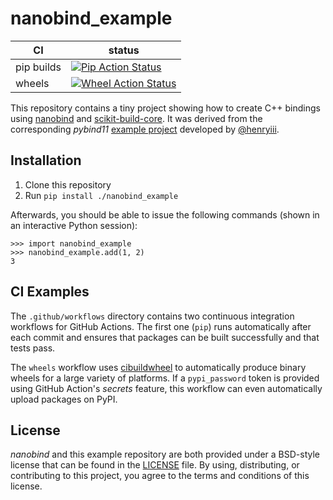 # nanobind_example

| CI         | status                                                              |
| ---------- | ------------------------------------------------------------------- |
| pip builds | [![Pip Action Status][actions-pip-badge]][actions-pip-link]         |
| wheels     | [![Wheel Action Status][actions-wheels-badge]][actions-wheels-link] |

[actions-pip-link]:
  https://github.com/wjakob/nanobind_example/actions?query=workflow%3APip
[actions-pip-badge]:
  https://github.com/wjakob/nanobind_example/workflows/Pip/badge.svg
[actions-wheels-link]:
  https://github.com/wjakob/nanobind_example/actions?query=workflow%3AWheels
[actions-wheels-badge]:
  https://github.com/wjakob/nanobind_example/workflows/Wheels/badge.svg

This repository contains a tiny project showing how to create C++ bindings using
[nanobind](https://github.com/wjakob/nanobind) and
[scikit-build-core](https://scikit-build-core.readthedocs.io/en/latest/index.html).
It was derived from the corresponding _pybind11_
[example project](https://github.com/pybind/scikit_build_example/) developed by
[@henryiii](https://github.com/henryiii).

## Installation

1. Clone this repository
2. Run `pip install ./nanobind_example`

Afterwards, you should be able to issue the following commands (shown in an
interactive Python session):

```pycon
>>> import nanobind_example
>>> nanobind_example.add(1, 2)
3
```

## CI Examples

The `.github/workflows` directory contains two continuous integration workflows
for GitHub Actions. The first one (`pip`) runs automatically after each commit
and ensures that packages can be built successfully and that tests pass.

The `wheels` workflow uses
[cibuildwheel](https://cibuildwheel.readthedocs.io/en/stable/) to automatically
produce binary wheels for a large variety of platforms. If a `pypi_password`
token is provided using GitHub Action's _secrets_ feature, this workflow can
even automatically upload packages on PyPI.

## License

_nanobind_ and this example repository are both provided under a BSD-style
license that can be found in the [LICENSE](./LICENSE) file. By using,
distributing, or contributing to this project, you agree to the terms and
conditions of this license.
